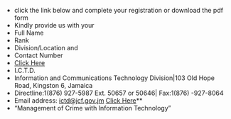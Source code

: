 - click the link below and complete your registration or download the pdf form
- Kindly provide us with your
- Full Name
- Rank
- Division/Location and
- Contact Number
- [Click Here](https://nx.tn/WnnRV)
- I.C.T.D.
- Information and Communications Technology Division|103 Old Hope Road, Kingston 6, Jamaica
- Directline:1(876) 927-5987 Ext. 50657 or 50646| Fax:1(876) -927-8064
- Email address: ictd@jcf.gov.jm [Click Here](https://nx.tn/WnnRV)**
- “Management of Crime with Information Technology”
